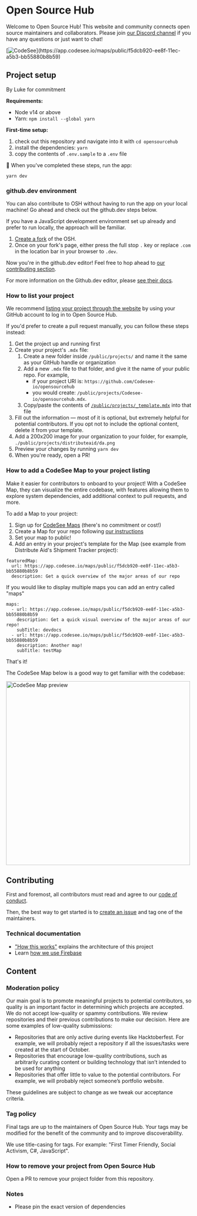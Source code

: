 # Open Source Hub

Welcome to Open Source Hub! This website and community connects open source maintainers and collaborators. Please join [our Discord channel](https://discord.gg/opensource) if you have any questions or just want to chat!

[![CodeSee](https://codesee-docs.s3.amazonaws.com/badge.svg?)](https://app.codesee.io/maps/public/f5dcb920-ee8f-11ec-a5b3-bb55880b8b59)

## Project setup
By Luke for commitment

**Requirements:**

- Node v14 or above
- Yarn: `npm install --global yarn`

**First-time setup:**

1. check out this repository and navigate into it with `cd opensourcehub`
2. install the dependencies: `yarn`
3. copy the contents of `.env.sample` to a `.env` file

🚀 When you've completed these steps, run the app:

```
yarn dev
```

### github.dev environment

You can also contribute to OSH without having to run the app on your local machine! Go ahead and check out the github.dev steps below.

If you have a JavaScript development environment set up already and prefer to run locally, the approach will be familiar.

1. [Create a fork](https://docs.github.com/en/get-started/quickstart/fork-a-repo) of the OSH.
1. Once on your fork's page, either press the full stop `.` key or replace `.com` in the location bar in your browser to `.dev`.

Now you're in the github.dev editor! Feel free to hop ahead to [our contributing section](#contributing).

For more information on the Github.dev editor, please [see their docs](https://docs.github.com/en/codespaces/the-githubdev-web-based-editor).

### How to list your project

We recommend [listing your project through the website](https://opensourcehub.io/list-project) by using your GitHub account to log in to Open Source Hub.

If you'd prefer to create a pull request manually, you can follow these steps instead:

1. Get the project up and running first
1. Create your project's `.mdx` file:
   1. Create a new folder inside `/public/projects/` and name it the same as your GitHub handle or organization
   1. Add a new `.mdx` file to that folder, and give it the name of your public repo. For example,
      - if your project URl is: `https://github.com/Codesee-io/opensourcehub`
      - you would create: `/public/projects/Codesee-io/opensourcehub.mdx`.
   1. Copy/paste the contents of [`/public/projects/_template.mdx`](https://raw.githubusercontent.com/Codesee-io/opensourcehub/main/public/projects/_template.mdx) into that file
1. Fill out the information — most of it is optional, but extremely helpful for potential contributors. If you opt not to include the optional content, delete it from your template.
1. Add a 200x200 image for your organization to your folder, for example, `./public/projects/distributeaid/da.png`
1. Preview your changes by running `yarn dev`
1. When you're ready, open a PR!

### How to add a CodeSee Map to your project listing

Make it easier for contributors to onboard to your project! With a CodeSee Map, they can visualize the entire codebase, with features allowing them to explore system dependencies, add additional context to pull requests, and more.

To add a Map to your project:

1. Sign up for [CodeSee Maps](https://codesee.io) (there's no commitment or cost!)
1. Create a Map for your repo following [our instructions](https://docs.codesee.io/en/latest/)
1. Set your map to public!
1. Add an entry in your project's template for the Map (see example from Distribute Aid's Shipment Tracker project):

```
featuredMap:
  url: https://app.codesee.io/maps/public/f5dcb920-ee8f-11ec-a5b3-bb55880b8b59
  description: Get a quick overview of the major areas of our repo
```

If you would like to display multiple maps you can add an entry called "maps"

```
maps:
  - url: https://app.codesee.io/maps/public/f5dcb920-ee8f-11ec-a5b3-bb55880b8b59
    description: Get a quick visual overview of the major areas of our repo!
    subTitle: devdocs
  - url: https://app.codesee.io/maps/public/f5dcb920-ee8f-11ec-a5b3-bb55880b8b59
    description: Another map!
    subTitle: testMap
```

That's it!

The CodeSee Map below is a good way to get familiar with the codebase:

[<img alt="CodeSee Map preview" src="docs/codebase-map.png" width="500">](https://app.codesee.io/maps/public/f5dcb920-ee8f-11ec-a5b3-bb55880b8b59)

## Contributing

First and foremost, all contributors must read and agree to our [code of conduct](https://github.com/Codesee-io/opensourcehub/blob/main/code_of_conduct.md).

Then, the best way to get started is to [create an issue](https://github.com/Codesee-io/opensourcehub/issues) and tag one of the maintainers.

### Technical documentation

- ["How this works"](./docs/how-this-works.md) explains the architecture of this project
- Learn [how we use Firebase](./docs/firebase.md)

## Content

### Moderation policy

Our main goal is to promote meaningful projects to potential contributors, so quality is an important factor in determining which projects are accepted. We do not accept low-quality or spammy contributions. We review repositories and their previous contributions to make our decision. Here are some examples of low-quality submissions:

- Repositories that are only active during events like Hacktoberfest. For example, we will probably reject a repository if all the issues/tasks were created at the start of October.
- Repositories that encourage low-quality contributions, such as arbitrarily curating content or building technology that isn’t intended to be used for anything
- Repositories that offer little to value to the potential contributors. For example, we will probably reject someone’s portfolio website.

These guidelines are subject to change as we tweak our acceptance criteria.

### Tag policy

Final tags are up to the maintainers of Open Source Hub. Your tags may be modified for the benefit of the community and to improve discoverability.

We use title-casing for tags. For example: "First Timer Friendly, Social Activism, C#, JavaScript".

### How to remove your project from Open Source Hub

Open a PR to remove your project folder from this repository.

### Notes

- Please pin the exact version of dependencies
